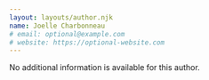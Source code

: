 ```yaml
---
layout: layouts/author.njk
name: Joelle Charbonneau
# email: optional@example.com
# website: https://optional-website.com
---
```

No additional information is available for this author.
